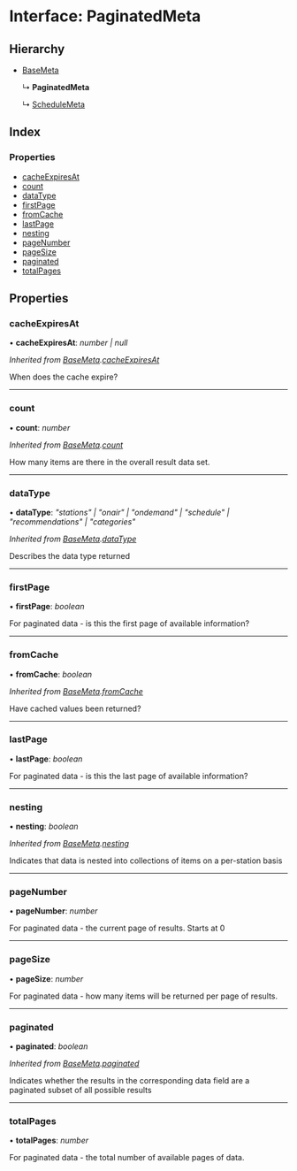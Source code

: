 # Interface: PaginatedMeta

## Hierarchy

-   [BaseMeta](basemeta.md)

    ↳ **PaginatedMeta**

    ↳ [ScheduleMeta](schedulemeta.md)

## Index

### Properties

-   [cacheExpiresAt](paginatedmeta.md#cacheexpiresat)
-   [count](paginatedmeta.md#count)
-   [dataType](paginatedmeta.md#datatype)
-   [firstPage](paginatedmeta.md#firstpage)
-   [fromCache](paginatedmeta.md#fromcache)
-   [lastPage](paginatedmeta.md#lastpage)
-   [nesting](paginatedmeta.md#nesting)
-   [pageNumber](paginatedmeta.md#pagenumber)
-   [pageSize](paginatedmeta.md#pagesize)
-   [paginated](paginatedmeta.md#paginated)
-   [totalPages](paginatedmeta.md#totalpages)

## Properties

### cacheExpiresAt

• **cacheExpiresAt**: _number | null_

_Inherited from
[BaseMeta](basemeta.md).[cacheExpiresAt](basemeta.md#cacheexpiresat)_

When does the cache expire?

---

### count

• **count**: _number_

_Inherited from [BaseMeta](basemeta.md).[count](basemeta.md#count)_

How many items are there in the overall result data set.

---

### dataType

• **dataType**: _"stations" | "onair" | "ondemand" | "schedule" |
"recommendations" | "categories"_

_Inherited from [BaseMeta](basemeta.md).[dataType](basemeta.md#datatype)_

Describes the data type returned

---

### firstPage

• **firstPage**: _boolean_

For paginated data - is this the first page of available information?

---

### fromCache

• **fromCache**: _boolean_

_Inherited from [BaseMeta](basemeta.md).[fromCache](basemeta.md#fromcache)_

Have cached values been returned?

---

### lastPage

• **lastPage**: _boolean_

For paginated data - is this the last page of available information?

---

### nesting

• **nesting**: _boolean_

_Inherited from [BaseMeta](basemeta.md).[nesting](basemeta.md#nesting)_

Indicates that data is nested into collections of items on a per-station basis

---

### pageNumber

• **pageNumber**: _number_

For paginated data - the current page of results. Starts at 0

---

### pageSize

• **pageSize**: _number_

For paginated data - how many items will be returned per page of results.

---

### paginated

• **paginated**: _boolean_

_Inherited from [BaseMeta](basemeta.md).[paginated](basemeta.md#paginated)_

Indicates whether the results in the corresponding data field are a paginated
subset of all possible results

---

### totalPages

• **totalPages**: _number_

For paginated data - the total number of available pages of data.
